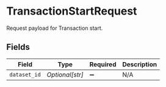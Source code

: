 # TransactionStartRequest

Request payload for Transaction start.


## Fields

| Field              | Type               | Required           | Description        |
| ------------------ | ------------------ | ------------------ | ------------------ |
| `dataset_id`       | *Optional[str]*    | :heavy_minus_sign: | N/A                |